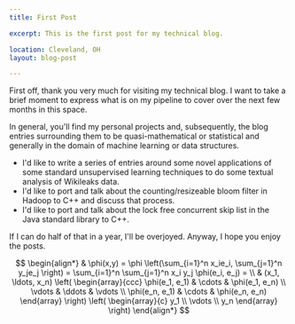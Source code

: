 ```yaml
---
title: First Post

excerpt: This is the first post for my technical blog.

location: Cleveland, OH
layout: blog-post

---
```



First off, thank you very much for visiting my technical blog.
I want to take a brief moment to express what is on my pipeline
to cover over the next few months in this space.

In general, you'll find my personal projects and, subsequently,
the blog entries surrounding them to be quasi-mathematical or
statistical and generally in the domain of machine learning
or data structures.

* I'd like to write a series of entries around some novel
applications of some standard unsupervised learning techniques
to do some textual analysis of Wikileaks data.
* I'd like to port and talk about the counting/resizeable bloom
  filter in Hadoop to C++ and discuss that process.
* I'd like to port and talk about the lock free concurrent skip
  list in the Java standard library to C++.

If I can do half of that in a year, I'll be overjoyed.  Anyway,
I hope you enjoy the posts.

$$
\begin{align*}
  & \phi(x,y) = \phi \left(\sum_{i=1}^n x_ie_i, \sum_{j=1}^n y_je_j
\right)
  = \sum_{i=1}^n \sum_{j=1}^n x_i y_j \phi(e_i, e_j) = \\
  & (x_1, \ldots, x_n) \left( \begin{array}{ccc}
      \phi(e_1, e_1) & \cdots & \phi(e_1, e_n) \\
      \vdots & \ddots & \vdots \\
      \phi(e_n, e_1) & \cdots & \phi(e_n, e_n)
    \end{array} \right)
  \left( \begin{array}{c}
      y_1 \\
      \vdots \\
      y_n
    \end{array} \right)
\end{align*}
$$
